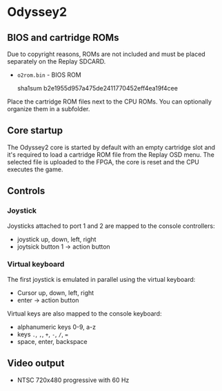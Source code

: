 # Odyssey2

## BIOS and cartridge ROMs

Due to copyright reasons, ROMs are not included and must be placed separately on the Replay SDCARD.

* `o2rom.bin` - BIOS ROM

    sha1sum b2e1955d957a475de2411770452eff4ea19f4cee

Place the cartridge ROM files next to the CPU ROMs. You can optionally organize them in a subfolder.

## Core startup

The Odyssey2 core is started by default with an empty cartridge slot and it's required to load a cartridge ROM file from the Replay OSD menu. The selected file is uploaded to the FPGA, the core is reset and the CPU executes the game.

## Controls

### Joystick

Joysticks attached to port 1 and 2 are mapped to the console controllers:

* joystick up, down, left, right
* joytsick button 1 -> action button

### Virtual keyboard

The first joystick is emulated in parallel using the virtual keyboard:

* Cursor up, down, left, right
* enter -> action button

Virtual keys are also mapped to the console keyboard:

* alphanumeric keys 0-9, a-z
* keys `.`, `,`, `+`, `-`, `/`, `=`
* space, enter, backspace

## Video output

* NTSC 720x480 progressive with 60 Hz
